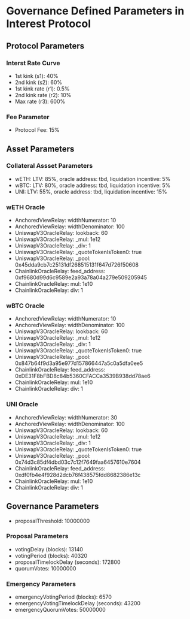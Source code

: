 # Governance Defined Parameters in Interest Protocol

## Protocol Parameters
### Interst Rate Curve
* 1st kink (s1): 40%
* 2nd kink (s2): 60%
* 1st kink rate (r1): 0.5%
* 2nd kink rate (r2): 10%
* Max rate (r3): 600%

### Fee Parameter
* Protocol Fee: 15%


## Asset Parameters
### Collateral Assset Parameters
* wETH: LTV: 85%, oracle address: tbd, liquidation incentive: 5%
* wBTC: LTV: 80%, oracle address: tbd, liquidation incentive: 5%
* UNI: LTV: 55%, oracle address: tbd, liquidation incentive: 15%

### wETH Oracle
* AnchoredViewRelay: widthNumerator: 10
* AnchoredViewRelay: widthDenominator: 100
* UniswapV3OracleRelay: lookback: 60
* UniswapV3OracleRelay: _mul: 1e12
* UniswapV3OracleRelay: _div: 1
* UniswapV3OracleRelay: _quoteTokenIsToken0: true
* UniswapV3OracleRelay: _pool: 0x45dda9cb7c25131df268515131f647d726f50608
* ChainlinkOracleRelay: feed_address: 0xf9680d99d6c9589e2a93a78a04a279e509205945
* ChainlinkOracleRelay: mul: 1e10
* ChainlinkOracleRelay: div: 1

### wBTC Oracle
* AnchoredViewRelay: widthNumerator: 10
* AnchoredViewRelay: widthDenominator: 100
* UniswapV3OracleRelay: lookback: 60
* UniswapV3OracleRelay: _mul: 1e12
* UniswapV3OracleRelay: _div: 1
* UniswapV3OracleRelay: _quoteTokenIsToken0: true
* UniswapV3OracleRelay: _pool: 0x847b64f9d3a95e977d157866447a5c0a5dfa0ee5
* ChainlinkOracleRelay: feed_address: 0xDE31F8bFBD8c84b5360CFACCa3539B938dd78ae6
* ChainlinkOracleRelay: mul: 1e10
* ChainlinkOracleRelay: div: 1

### UNI Oracle
* AnchoredViewRelay: widthNumerator: 30
* AnchoredViewRelay: widthDenominator: 100
* UniswapV3OracleRelay: lookback: 60
* UniswapV3OracleRelay: _mul: 1e12
* UniswapV3OracleRelay: _div: 1
* UniswapV3OracleRelay: _quoteTokenIsToken0: true
* UniswapV3OracleRelay: _pool: 0x74d3c85df4dbd03c7c12f7649faa6457610e7604
* ChainlinkOracleRelay: feed_address: 0xdf0fb4e4f928d2dcb76f438575fdd8682386e13c
* ChainlinkOracleRelay: mul: 1e10
* ChainlinkOracleRelay: div: 1

## Governance Parameters
* proposalThreshold: 10000000

### Proposal Parameters
* votingDelay (blocks): 13140
* votingPeriod (blocks): 40320
* proposalTimelockDelay (seconds): 172800
* quorumVotes: 10000000

### Emergency Parameters
* emergencyVotingPeriod (blocks): 6570
* emergencyVotingTimelockDelay (seconds): 43200
* emergencyQuorumVotes: 50000000

